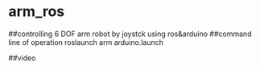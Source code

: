 # arm_ros
##controlling 6 DOF arm robot by joystck using ros&amp;arduino
##command line of operation
roslaunch arm arduino.launch



##video
